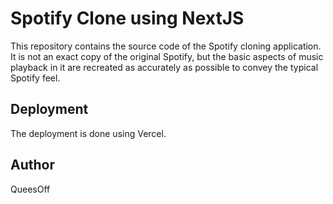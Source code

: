 # Spotify Clone using NextJS
This repository contains the source code of the Spotify cloning application. <br>
It is not an exact copy of the original Spotify, but the basic aspects of music playback in it are recreated as accurately as possible to convey the typical Spotify feel.

## Deployment
The deployment is done using Vercel.

## Author
QueesOff


